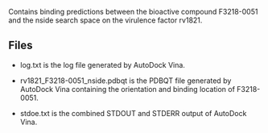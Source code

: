 Contains binding predictions between the bioactive compound F3218-0051 and the nside search space on the virulence factor rv1821.

## Files

- log.txt is the log file generated by AutoDock Vina.

- rv1821_F3218-0051_nside.pdbqt is the PDBQT file generated by AutoDock Vina containing the orientation and binding location of F3218-0051.

- stdoe.txt is the combined STDOUT and STDERR output of AutoDock Vina.

